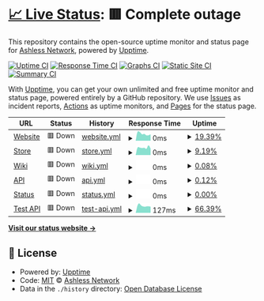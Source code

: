 # [📈 Live Status](https://Ashless-network.github.io/uptime): <!--live status--> **🟥 Complete outage**

This repository contains the open-source uptime monitor and status page for [Ashless Network](https://Ashless-network.github.io/uptime), powered by [Upptime](https://github.com/upptime/upptime).

[![Uptime CI](https://github.com/Ashless-network/uptime/workflows/Uptime%20CI/badge.svg)](https://github.com/Ashless-network/uptime/actions?query=workflow%3A%22Uptime+CI%22)
[![Response Time CI](https://github.com/Ashless-network/uptime/workflows/Response%20Time%20CI/badge.svg)](https://github.com/Ashless-network/uptime/actions?query=workflow%3A%22Response+Time+CI%22)
[![Graphs CI](https://github.com/Ashless-network/uptime/workflows/Graphs%20CI/badge.svg)](https://github.com/Ashless-network/uptime/actions?query=workflow%3A%22Graphs+CI%22)
[![Static Site CI](https://github.com/Ashless-network/uptime/workflows/Static%20Site%20CI/badge.svg)](https://github.com/Ashless-network/uptime/actions?query=workflow%3A%22Static+Site+CI%22)
[![Summary CI](https://github.com/Ashless-network/uptime/workflows/Summary%20CI/badge.svg)](https://github.com/Ashless-network/uptime/actions?query=workflow%3A%22Summary+CI%22)

With [Upptime](https://upptime.js.org), you can get your own unlimited and free uptime monitor and status page, powered entirely by a GitHub repository. We use [Issues](https://github.com/Ashless-network/uptime/issues) as incident reports, [Actions](https://github.com/Ashless-network/uptime/actions) as uptime monitors, and [Pages](https://Ashless-network.github.io/uptime) for the status page.

<!--start: status pages-->
<!-- This summary is generated by Upptime (https://github.com/upptime/upptime) -->
<!-- Do not edit this manually, your changes will be overwritten -->
<!-- prettier-ignore -->
| URL | Status | History | Response Time | Uptime |
| --- | ------ | ------- | ------------- | ------ |
| <img alt="" src="https://icons.duckduckgo.com/ip3/ashless.net.ico" height="13"> [Website](https://ashless.net) | 🟥 Down | [website.yml](https://github.com/Ashless-network/upptime/commits/HEAD/history/website.yml) | <details><summary><img alt="Response time graph" src="./graphs/website/response-time-week.png" height="20"> 0ms</summary><br><a href="https://Ashless-network.github.io/upptime/history/website"><img alt="Response time 0" src="https://img.shields.io/endpoint?url=https%3A%2F%2Fraw.githubusercontent.com%2FAshless-network%2Fupptime%2FHEAD%2Fapi%2Fwebsite%2Fresponse-time.json"></a><br><a href="https://Ashless-network.github.io/upptime/history/website"><img alt="24-hour response time 0" src="https://img.shields.io/endpoint?url=https%3A%2F%2Fraw.githubusercontent.com%2FAshless-network%2Fupptime%2FHEAD%2Fapi%2Fwebsite%2Fresponse-time-day.json"></a><br><a href="https://Ashless-network.github.io/upptime/history/website"><img alt="7-day response time 0" src="https://img.shields.io/endpoint?url=https%3A%2F%2Fraw.githubusercontent.com%2FAshless-network%2Fupptime%2FHEAD%2Fapi%2Fwebsite%2Fresponse-time-week.json"></a><br><a href="https://Ashless-network.github.io/upptime/history/website"><img alt="30-day response time 0" src="https://img.shields.io/endpoint?url=https%3A%2F%2Fraw.githubusercontent.com%2FAshless-network%2Fupptime%2FHEAD%2Fapi%2Fwebsite%2Fresponse-time-month.json"></a><br><a href="https://Ashless-network.github.io/upptime/history/website"><img alt="1-year response time 0" src="https://img.shields.io/endpoint?url=https%3A%2F%2Fraw.githubusercontent.com%2FAshless-network%2Fupptime%2FHEAD%2Fapi%2Fwebsite%2Fresponse-time-year.json"></a></details> | <details><summary><a href="https://Ashless-network.github.io/upptime/history/website">19.39%</a></summary><a href="https://Ashless-network.github.io/upptime/history/website"><img alt="All-time uptime 19.39%" src="https://img.shields.io/endpoint?url=https%3A%2F%2Fraw.githubusercontent.com%2FAshless-network%2Fupptime%2FHEAD%2Fapi%2Fwebsite%2Fuptime.json"></a><br><a href="https://Ashless-network.github.io/upptime/history/website"><img alt="24-hour uptime 19.39%" src="https://img.shields.io/endpoint?url=https%3A%2F%2Fraw.githubusercontent.com%2FAshless-network%2Fupptime%2FHEAD%2Fapi%2Fwebsite%2Fuptime-day.json"></a><br><a href="https://Ashless-network.github.io/upptime/history/website"><img alt="7-day uptime 19.39%" src="https://img.shields.io/endpoint?url=https%3A%2F%2Fraw.githubusercontent.com%2FAshless-network%2Fupptime%2FHEAD%2Fapi%2Fwebsite%2Fuptime-week.json"></a><br><a href="https://Ashless-network.github.io/upptime/history/website"><img alt="30-day uptime 19.39%" src="https://img.shields.io/endpoint?url=https%3A%2F%2Fraw.githubusercontent.com%2FAshless-network%2Fupptime%2FHEAD%2Fapi%2Fwebsite%2Fuptime-month.json"></a><br><a href="https://Ashless-network.github.io/upptime/history/website"><img alt="1-year uptime 19.39%" src="https://img.shields.io/endpoint?url=https%3A%2F%2Fraw.githubusercontent.com%2FAshless-network%2Fupptime%2FHEAD%2Fapi%2Fwebsite%2Fuptime-year.json"></a></details>
| <img alt="" src="https://icons.duckduckgo.com/ip3/store.ashless.net.ico" height="13"> [Store](https://store.ashless.net) | 🟥 Down | [store.yml](https://github.com/Ashless-network/upptime/commits/HEAD/history/store.yml) | <details><summary><img alt="Response time graph" src="./graphs/store/response-time-week.png" height="20"> 0ms</summary><br><a href="https://Ashless-network.github.io/upptime/history/store"><img alt="Response time 0" src="https://img.shields.io/endpoint?url=https%3A%2F%2Fraw.githubusercontent.com%2FAshless-network%2Fupptime%2FHEAD%2Fapi%2Fstore%2Fresponse-time.json"></a><br><a href="https://Ashless-network.github.io/upptime/history/store"><img alt="24-hour response time 0" src="https://img.shields.io/endpoint?url=https%3A%2F%2Fraw.githubusercontent.com%2FAshless-network%2Fupptime%2FHEAD%2Fapi%2Fstore%2Fresponse-time-day.json"></a><br><a href="https://Ashless-network.github.io/upptime/history/store"><img alt="7-day response time 0" src="https://img.shields.io/endpoint?url=https%3A%2F%2Fraw.githubusercontent.com%2FAshless-network%2Fupptime%2FHEAD%2Fapi%2Fstore%2Fresponse-time-week.json"></a><br><a href="https://Ashless-network.github.io/upptime/history/store"><img alt="30-day response time 0" src="https://img.shields.io/endpoint?url=https%3A%2F%2Fraw.githubusercontent.com%2FAshless-network%2Fupptime%2FHEAD%2Fapi%2Fstore%2Fresponse-time-month.json"></a><br><a href="https://Ashless-network.github.io/upptime/history/store"><img alt="1-year response time 0" src="https://img.shields.io/endpoint?url=https%3A%2F%2Fraw.githubusercontent.com%2FAshless-network%2Fupptime%2FHEAD%2Fapi%2Fstore%2Fresponse-time-year.json"></a></details> | <details><summary><a href="https://Ashless-network.github.io/upptime/history/store">9.19%</a></summary><a href="https://Ashless-network.github.io/upptime/history/store"><img alt="All-time uptime 9.19%" src="https://img.shields.io/endpoint?url=https%3A%2F%2Fraw.githubusercontent.com%2FAshless-network%2Fupptime%2FHEAD%2Fapi%2Fstore%2Fuptime.json"></a><br><a href="https://Ashless-network.github.io/upptime/history/store"><img alt="24-hour uptime 9.19%" src="https://img.shields.io/endpoint?url=https%3A%2F%2Fraw.githubusercontent.com%2FAshless-network%2Fupptime%2FHEAD%2Fapi%2Fstore%2Fuptime-day.json"></a><br><a href="https://Ashless-network.github.io/upptime/history/store"><img alt="7-day uptime 9.19%" src="https://img.shields.io/endpoint?url=https%3A%2F%2Fraw.githubusercontent.com%2FAshless-network%2Fupptime%2FHEAD%2Fapi%2Fstore%2Fuptime-week.json"></a><br><a href="https://Ashless-network.github.io/upptime/history/store"><img alt="30-day uptime 9.19%" src="https://img.shields.io/endpoint?url=https%3A%2F%2Fraw.githubusercontent.com%2FAshless-network%2Fupptime%2FHEAD%2Fapi%2Fstore%2Fuptime-month.json"></a><br><a href="https://Ashless-network.github.io/upptime/history/store"><img alt="1-year uptime 9.19%" src="https://img.shields.io/endpoint?url=https%3A%2F%2Fraw.githubusercontent.com%2FAshless-network%2Fupptime%2FHEAD%2Fapi%2Fstore%2Fuptime-year.json"></a></details>
| <img alt="" src="https://icons.duckduckgo.com/ip3/wiki.ashless.net.ico" height="13"> [Wiki](https://wiki.ashless.net) | 🟥 Down | [wiki.yml](https://github.com/Ashless-network/upptime/commits/HEAD/history/wiki.yml) | <details><summary><img alt="Response time graph" src="./graphs/wiki/response-time-week.png" height="20"> 0ms</summary><br><a href="https://Ashless-network.github.io/upptime/history/wiki"><img alt="Response time 0" src="https://img.shields.io/endpoint?url=https%3A%2F%2Fraw.githubusercontent.com%2FAshless-network%2Fupptime%2FHEAD%2Fapi%2Fwiki%2Fresponse-time.json"></a><br><a href="https://Ashless-network.github.io/upptime/history/wiki"><img alt="24-hour response time 0" src="https://img.shields.io/endpoint?url=https%3A%2F%2Fraw.githubusercontent.com%2FAshless-network%2Fupptime%2FHEAD%2Fapi%2Fwiki%2Fresponse-time-day.json"></a><br><a href="https://Ashless-network.github.io/upptime/history/wiki"><img alt="7-day response time 0" src="https://img.shields.io/endpoint?url=https%3A%2F%2Fraw.githubusercontent.com%2FAshless-network%2Fupptime%2FHEAD%2Fapi%2Fwiki%2Fresponse-time-week.json"></a><br><a href="https://Ashless-network.github.io/upptime/history/wiki"><img alt="30-day response time 0" src="https://img.shields.io/endpoint?url=https%3A%2F%2Fraw.githubusercontent.com%2FAshless-network%2Fupptime%2FHEAD%2Fapi%2Fwiki%2Fresponse-time-month.json"></a><br><a href="https://Ashless-network.github.io/upptime/history/wiki"><img alt="1-year response time 0" src="https://img.shields.io/endpoint?url=https%3A%2F%2Fraw.githubusercontent.com%2FAshless-network%2Fupptime%2FHEAD%2Fapi%2Fwiki%2Fresponse-time-year.json"></a></details> | <details><summary><a href="https://Ashless-network.github.io/upptime/history/wiki">0.08%</a></summary><a href="https://Ashless-network.github.io/upptime/history/wiki"><img alt="All-time uptime 0.08%" src="https://img.shields.io/endpoint?url=https%3A%2F%2Fraw.githubusercontent.com%2FAshless-network%2Fupptime%2FHEAD%2Fapi%2Fwiki%2Fuptime.json"></a><br><a href="https://Ashless-network.github.io/upptime/history/wiki"><img alt="24-hour uptime 0.08%" src="https://img.shields.io/endpoint?url=https%3A%2F%2Fraw.githubusercontent.com%2FAshless-network%2Fupptime%2FHEAD%2Fapi%2Fwiki%2Fuptime-day.json"></a><br><a href="https://Ashless-network.github.io/upptime/history/wiki"><img alt="7-day uptime 0.08%" src="https://img.shields.io/endpoint?url=https%3A%2F%2Fraw.githubusercontent.com%2FAshless-network%2Fupptime%2FHEAD%2Fapi%2Fwiki%2Fuptime-week.json"></a><br><a href="https://Ashless-network.github.io/upptime/history/wiki"><img alt="30-day uptime 0.08%" src="https://img.shields.io/endpoint?url=https%3A%2F%2Fraw.githubusercontent.com%2FAshless-network%2Fupptime%2FHEAD%2Fapi%2Fwiki%2Fuptime-month.json"></a><br><a href="https://Ashless-network.github.io/upptime/history/wiki"><img alt="1-year uptime 0.08%" src="https://img.shields.io/endpoint?url=https%3A%2F%2Fraw.githubusercontent.com%2FAshless-network%2Fupptime%2FHEAD%2Fapi%2Fwiki%2Fuptime-year.json"></a></details>
| <img alt="" src="https://icons.duckduckgo.com/ip3/api.ashless.net.ico" height="13"> [API](https://api.ashless.net) | 🟥 Down | [api.yml](https://github.com/Ashless-network/upptime/commits/HEAD/history/api.yml) | <details><summary><img alt="Response time graph" src="./graphs/api/response-time-week.png" height="20"> 0ms</summary><br><a href="https://Ashless-network.github.io/upptime/history/api"><img alt="Response time 0" src="https://img.shields.io/endpoint?url=https%3A%2F%2Fraw.githubusercontent.com%2FAshless-network%2Fupptime%2FHEAD%2Fapi%2Fapi%2Fresponse-time.json"></a><br><a href="https://Ashless-network.github.io/upptime/history/api"><img alt="24-hour response time 0" src="https://img.shields.io/endpoint?url=https%3A%2F%2Fraw.githubusercontent.com%2FAshless-network%2Fupptime%2FHEAD%2Fapi%2Fapi%2Fresponse-time-day.json"></a><br><a href="https://Ashless-network.github.io/upptime/history/api"><img alt="7-day response time 0" src="https://img.shields.io/endpoint?url=https%3A%2F%2Fraw.githubusercontent.com%2FAshless-network%2Fupptime%2FHEAD%2Fapi%2Fapi%2Fresponse-time-week.json"></a><br><a href="https://Ashless-network.github.io/upptime/history/api"><img alt="30-day response time 0" src="https://img.shields.io/endpoint?url=https%3A%2F%2Fraw.githubusercontent.com%2FAshless-network%2Fupptime%2FHEAD%2Fapi%2Fapi%2Fresponse-time-month.json"></a><br><a href="https://Ashless-network.github.io/upptime/history/api"><img alt="1-year response time 0" src="https://img.shields.io/endpoint?url=https%3A%2F%2Fraw.githubusercontent.com%2FAshless-network%2Fupptime%2FHEAD%2Fapi%2Fapi%2Fresponse-time-year.json"></a></details> | <details><summary><a href="https://Ashless-network.github.io/upptime/history/api">0.12%</a></summary><a href="https://Ashless-network.github.io/upptime/history/api"><img alt="All-time uptime 0.12%" src="https://img.shields.io/endpoint?url=https%3A%2F%2Fraw.githubusercontent.com%2FAshless-network%2Fupptime%2FHEAD%2Fapi%2Fapi%2Fuptime.json"></a><br><a href="https://Ashless-network.github.io/upptime/history/api"><img alt="24-hour uptime 0.12%" src="https://img.shields.io/endpoint?url=https%3A%2F%2Fraw.githubusercontent.com%2FAshless-network%2Fupptime%2FHEAD%2Fapi%2Fapi%2Fuptime-day.json"></a><br><a href="https://Ashless-network.github.io/upptime/history/api"><img alt="7-day uptime 0.12%" src="https://img.shields.io/endpoint?url=https%3A%2F%2Fraw.githubusercontent.com%2FAshless-network%2Fupptime%2FHEAD%2Fapi%2Fapi%2Fuptime-week.json"></a><br><a href="https://Ashless-network.github.io/upptime/history/api"><img alt="30-day uptime 0.12%" src="https://img.shields.io/endpoint?url=https%3A%2F%2Fraw.githubusercontent.com%2FAshless-network%2Fupptime%2FHEAD%2Fapi%2Fapi%2Fuptime-month.json"></a><br><a href="https://Ashless-network.github.io/upptime/history/api"><img alt="1-year uptime 0.12%" src="https://img.shields.io/endpoint?url=https%3A%2F%2Fraw.githubusercontent.com%2FAshless-network%2Fupptime%2FHEAD%2Fapi%2Fapi%2Fuptime-year.json"></a></details>
| <img alt="" src="https://icons.duckduckgo.com/ip3/status.ashless.net.ico" height="13"> [Status](https://status.ashless.net) | 🟥 Down | [status.yml](https://github.com/Ashless-network/upptime/commits/HEAD/history/status.yml) | <details><summary><img alt="Response time graph" src="./graphs/status/response-time-week.png" height="20"> 0ms</summary><br><a href="https://Ashless-network.github.io/upptime/history/status"><img alt="Response time 0" src="https://img.shields.io/endpoint?url=https%3A%2F%2Fraw.githubusercontent.com%2FAshless-network%2Fupptime%2FHEAD%2Fapi%2Fstatus%2Fresponse-time.json"></a><br><a href="https://Ashless-network.github.io/upptime/history/status"><img alt="24-hour response time 0" src="https://img.shields.io/endpoint?url=https%3A%2F%2Fraw.githubusercontent.com%2FAshless-network%2Fupptime%2FHEAD%2Fapi%2Fstatus%2Fresponse-time-day.json"></a><br><a href="https://Ashless-network.github.io/upptime/history/status"><img alt="7-day response time 0" src="https://img.shields.io/endpoint?url=https%3A%2F%2Fraw.githubusercontent.com%2FAshless-network%2Fupptime%2FHEAD%2Fapi%2Fstatus%2Fresponse-time-week.json"></a><br><a href="https://Ashless-network.github.io/upptime/history/status"><img alt="30-day response time 0" src="https://img.shields.io/endpoint?url=https%3A%2F%2Fraw.githubusercontent.com%2FAshless-network%2Fupptime%2FHEAD%2Fapi%2Fstatus%2Fresponse-time-month.json"></a><br><a href="https://Ashless-network.github.io/upptime/history/status"><img alt="1-year response time 0" src="https://img.shields.io/endpoint?url=https%3A%2F%2Fraw.githubusercontent.com%2FAshless-network%2Fupptime%2FHEAD%2Fapi%2Fstatus%2Fresponse-time-year.json"></a></details> | <details><summary><a href="https://Ashless-network.github.io/upptime/history/status">0.00%</a></summary><a href="https://Ashless-network.github.io/upptime/history/status"><img alt="All-time uptime 0.00%" src="https://img.shields.io/endpoint?url=https%3A%2F%2Fraw.githubusercontent.com%2FAshless-network%2Fupptime%2FHEAD%2Fapi%2Fstatus%2Fuptime.json"></a><br><a href="https://Ashless-network.github.io/upptime/history/status"><img alt="24-hour uptime 0.00%" src="https://img.shields.io/endpoint?url=https%3A%2F%2Fraw.githubusercontent.com%2FAshless-network%2Fupptime%2FHEAD%2Fapi%2Fstatus%2Fuptime-day.json"></a><br><a href="https://Ashless-network.github.io/upptime/history/status"><img alt="7-day uptime 0.00%" src="https://img.shields.io/endpoint?url=https%3A%2F%2Fraw.githubusercontent.com%2FAshless-network%2Fupptime%2FHEAD%2Fapi%2Fstatus%2Fuptime-week.json"></a><br><a href="https://Ashless-network.github.io/upptime/history/status"><img alt="30-day uptime 0.00%" src="https://img.shields.io/endpoint?url=https%3A%2F%2Fraw.githubusercontent.com%2FAshless-network%2Fupptime%2FHEAD%2Fapi%2Fstatus%2Fuptime-month.json"></a><br><a href="https://Ashless-network.github.io/upptime/history/status"><img alt="1-year uptime 0.00%" src="https://img.shields.io/endpoint?url=https%3A%2F%2Fraw.githubusercontent.com%2FAshless-network%2Fupptime%2FHEAD%2Fapi%2Fstatus%2Fuptime-year.json"></a></details>
| <img alt="" src="https://icons.duckduckgo.com/ip3/ashless-api.farmeurimmo.fr.ico" height="13"> [Test API](https://ashless-api.farmeurimmo.fr/health) | 🟥 Down | [test-api.yml](https://github.com/Ashless-network/upptime/commits/HEAD/history/test-api.yml) | <details><summary><img alt="Response time graph" src="./graphs/test-api/response-time-week.png" height="20"> 127ms</summary><br><a href="https://Ashless-network.github.io/upptime/history/test-api"><img alt="Response time 127" src="https://img.shields.io/endpoint?url=https%3A%2F%2Fraw.githubusercontent.com%2FAshless-network%2Fupptime%2FHEAD%2Fapi%2Ftest-api%2Fresponse-time.json"></a><br><a href="https://Ashless-network.github.io/upptime/history/test-api"><img alt="24-hour response time 127" src="https://img.shields.io/endpoint?url=https%3A%2F%2Fraw.githubusercontent.com%2FAshless-network%2Fupptime%2FHEAD%2Fapi%2Ftest-api%2Fresponse-time-day.json"></a><br><a href="https://Ashless-network.github.io/upptime/history/test-api"><img alt="7-day response time 127" src="https://img.shields.io/endpoint?url=https%3A%2F%2Fraw.githubusercontent.com%2FAshless-network%2Fupptime%2FHEAD%2Fapi%2Ftest-api%2Fresponse-time-week.json"></a><br><a href="https://Ashless-network.github.io/upptime/history/test-api"><img alt="30-day response time 127" src="https://img.shields.io/endpoint?url=https%3A%2F%2Fraw.githubusercontent.com%2FAshless-network%2Fupptime%2FHEAD%2Fapi%2Ftest-api%2Fresponse-time-month.json"></a><br><a href="https://Ashless-network.github.io/upptime/history/test-api"><img alt="1-year response time 127" src="https://img.shields.io/endpoint?url=https%3A%2F%2Fraw.githubusercontent.com%2FAshless-network%2Fupptime%2FHEAD%2Fapi%2Ftest-api%2Fresponse-time-year.json"></a></details> | <details><summary><a href="https://Ashless-network.github.io/upptime/history/test-api">66.39%</a></summary><a href="https://Ashless-network.github.io/upptime/history/test-api"><img alt="All-time uptime 66.39%" src="https://img.shields.io/endpoint?url=https%3A%2F%2Fraw.githubusercontent.com%2FAshless-network%2Fupptime%2FHEAD%2Fapi%2Ftest-api%2Fuptime.json"></a><br><a href="https://Ashless-network.github.io/upptime/history/test-api"><img alt="24-hour uptime 66.39%" src="https://img.shields.io/endpoint?url=https%3A%2F%2Fraw.githubusercontent.com%2FAshless-network%2Fupptime%2FHEAD%2Fapi%2Ftest-api%2Fuptime-day.json"></a><br><a href="https://Ashless-network.github.io/upptime/history/test-api"><img alt="7-day uptime 66.39%" src="https://img.shields.io/endpoint?url=https%3A%2F%2Fraw.githubusercontent.com%2FAshless-network%2Fupptime%2FHEAD%2Fapi%2Ftest-api%2Fuptime-week.json"></a><br><a href="https://Ashless-network.github.io/upptime/history/test-api"><img alt="30-day uptime 66.39%" src="https://img.shields.io/endpoint?url=https%3A%2F%2Fraw.githubusercontent.com%2FAshless-network%2Fupptime%2FHEAD%2Fapi%2Ftest-api%2Fuptime-month.json"></a><br><a href="https://Ashless-network.github.io/upptime/history/test-api"><img alt="1-year uptime 66.39%" src="https://img.shields.io/endpoint?url=https%3A%2F%2Fraw.githubusercontent.com%2FAshless-network%2Fupptime%2FHEAD%2Fapi%2Ftest-api%2Fuptime-year.json"></a></details>

<!--end: status pages-->

[**Visit our status website →**](https://Ashless-network.github.io/uptime)

## 📄 License

- Powered by: [Upptime](https://github.com/upptime/upptime)
- Code: [MIT](./LICENSE) © [Ashless Network](https://Ashless-network.github.io/uptime)
- Data in the `./history` directory: [Open Database License](https://opendatacommons.org/licenses/odbl/1-0/)
